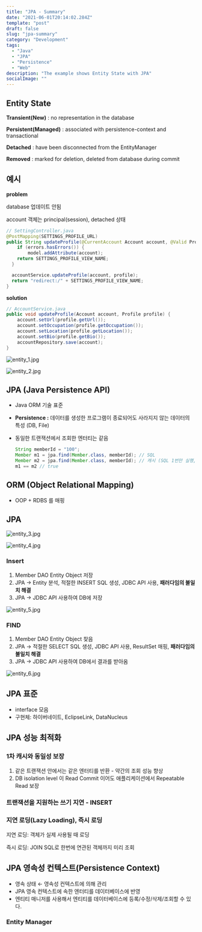 ```yaml
---
title: "JPA - Summary"
date: "2021-06-01T20:14:02.284Z"
template: "post"
draft: false
slug: "jpa-summary"
category: "Development"
tags:
  - "Java"
  - "JPA"
  - "Persistence"
  - "Web"
description: "The example shows Entity State with JPA"
socialImage: ""
---
```


## Entity State

**Transient(New)** : no representation in the database

**Persistent(Managed)** : associated with persistence-context and transactional

**Detached** : have been disconnected from the EntityManager

**Removed** : marked for deletion, deleted from database during commit

## 예시

**problem**

database 업데이트 안됨

account 객체는 principal(session), detached 상태

```java
// SettingController.java
@PostMapping(SETTINGS_PROFILE_URL)
public String updateProfile(@CurrentAccount Account account, @Valid Profile profile, Errors errors, Model model) {
	if (errors.hasErrors()) {
		model.addAttribute(account);
    return SETTINGS_PROFILE_VIEW_NAME;
  }

  accountService.updateProfile(account, profile);
  return "redirect:/" + SETTINGS_PROFILE_VIEW_NAME;
}
```

**solution**

```java
// AccountService.java
public void updateProfile(Account account, Profile profile) {
    account.setUrl(profile.getUrl());
    account.setOccupation(profile.getOccupation());
    account.setLocation(profile.getLocation());
    account.setBio(profile.getBio());
    accountRepository.save(account);
}
```

![entity_1.jpg](/media/entity_1.jpg)

![entity_2.jpg](/media/entity_2.jpg)

## JPA (Java Persistence API)

- Java ORM 기술 표준
- **Persistence :** 데이터를 생성한 프로그램이 종료되어도 사라지지 않는 데이터의 특성 (DB, File)
- 동일한 트랜잭션에서 조회한 엔터티는 같음

  ```java
  String memberId = "100";
  Member m1 = jpa.find(Member.class, memberId); // SQL
  Member m2 = jpa.find(Member.class, memberId); // 캐시 (SQL 1번만 실행, m1을 가져옴)
  m1 == m2 // true
  ```

## ORM (Object Relational Mapping)

- OOP + RDBS 를 매핑

## JPA

![entity_3.jpg](/media/entity_3.jpg)

![entity_4.jpg](/media/entity_4.jpg)

### Insert

1. Member DAO Entity Object 저장
2. JPA → Entity 분석, 적절한 INSERT SQL 생성, JDBC API 사용, **패러다임의 불일치 해결**
3. JPA → JDBC API 사용하여 DB에 저장

![entity_5.jpg](/media/entity_5.jpg)

### FIND

1. Member DAO Entity Object 찾음
2. JPA → 적절한 SELECT SQL 생성, JDBC API 사용, ResultSet 매핑, **패러다임의 불일치 해결**
3. JPA → JDBC API 사용하여 DB에서 결과를 받아옴

![entity_6.jpg](/media/entity_6.jpg)

## JPA 표준

- interface 모음
- 구현체: 하이버네이트, EclipseLink, DataNucleus

## JPA 성능 최적화

### 1차 캐시와 동일성 보장

1. 같은 트랜잭션 안에서는 같은 엔터티를 반환 - 약간의 조회 성능 향상
2. DB isolation level 이 Read Commit 이어도 애플리케이션에서 Repeatable Read 보장

### 트랜잭션을 지원하는 쓰기 지연 - INSERT

### 지연 로딩(Lazy Loading), 즉시 로딩

지연 로딩: 객체가 실제 사용될 때 로딩

즉시 로딩: JOIN SQL로 한번에 연관된 객체까지 미리 조회

## JPA 영속성 컨텍스트(Persistence Context)

- 영속 상태 ← 영속성 컨텍스트에 의해 관리
- JPA 영속 컨텍스트에 속한 엔터티를 데이터베이스에 반영
- 엔티티 매니저를 사용해서 엔티티를 데이터베이스에 등록/수정/삭제/조회할 수 있다.

### Entity Manager
